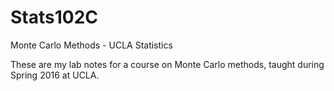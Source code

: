 # Stats102C
Monte Carlo Methods - UCLA Statistics

These are my lab notes for a course on Monte Carlo methods, taught during Spring 2016 at UCLA.
